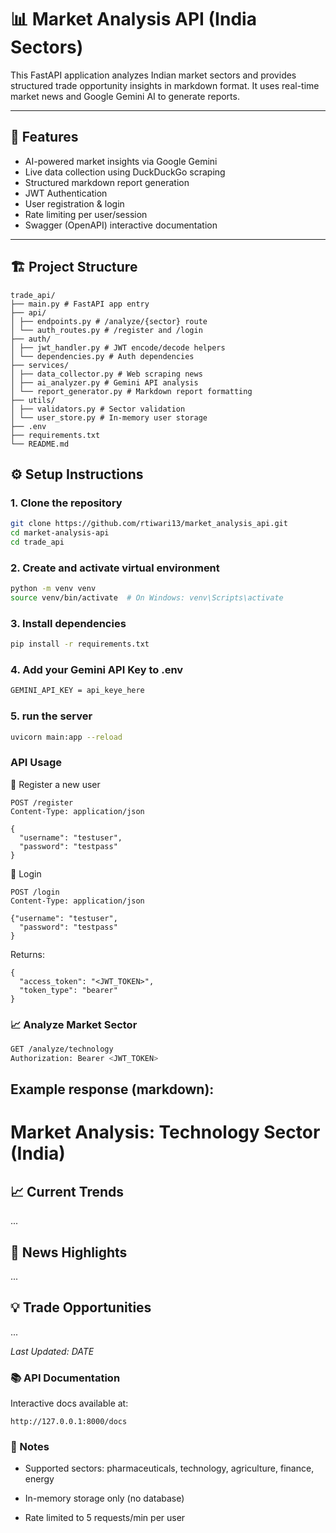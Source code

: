 # 📊 Market Analysis API (India Sectors)

This FastAPI application analyzes Indian market sectors and provides structured trade opportunity insights in markdown format. It uses real-time market news and Google Gemini AI to generate reports.

---

## 🚀 Features

* AI-powered market insights via Google Gemini  
* Live data collection using DuckDuckGo scraping  
* Structured markdown report generation  
* JWT Authentication  
* User registration & login  
* Rate limiting per user/session  
* Swagger (OpenAPI) interactive documentation

---
## 🏗️ Project Structure
```
trade_api/
├── main.py # FastAPI app entry
├── api/
│ ├── endpoints.py # /analyze/{sector} route
│ └── auth_routes.py # /register and /login
├── auth/
│ ├── jwt_handler.py # JWT encode/decode helpers
│ └── dependencies.py # Auth dependencies
├── services/
│ ├── data_collector.py # Web scraping news
│ ├── ai_analyzer.py # Gemini API analysis
│ └── report_generator.py # Markdown report formatting
├── utils/
│ ├── validators.py # Sector validation
│ └── user_store.py # In-memory user storage
├── .env
├── requirements.txt
└── README.md
```

## ⚙️ Setup Instructions

### 1. Clone the repository

```bash
git clone https://github.com/rtiwari13/market_analysis_api.git
cd market-analysis-api
cd trade_api

```

### 2. Create and activate virtual environment
```bash
python -m venv venv
source venv/bin/activate  # On Windows: venv\Scripts\activate
```
### 3. Install dependencies

```bash
pip install -r requirements.txt
```

### 4. Add your Gemini API Key to .env
```bash
GEMINI_API_KEY = api_keye_here
```

### 5. run the server 
```bash
uvicorn main:app --reload
```

### API Usage
🔐 Register a new user
```
POST /register
Content-Type: application/json

{
  "username": "testuser",
  "password": "testpass"
}
```

🔐 Login
```
POST /login
Content-Type: application/json

{"username": "testuser",
  "password": "testpass"
}
```
Returns:

```
{
  "access_token": "<JWT_TOKEN>",
  "token_type": "bearer"
}
```

### 📈 Analyze Market Sector

```bash
GET /analyze/technology
Authorization: Bearer <JWT_TOKEN>
```
## Example response (markdown):

# Market Analysis: Technology Sector (India)

## 📈 Current Trends
...

## 📰 News Highlights
...

## 💡 Trade Opportunities
...

*Last Updated: DATE*

### 📚 API Documentation
Interactive docs available at:

```
http://127.0.0.1:8000/docs
```

### 🚧 Notes

* Supported sectors: pharmaceuticals, technology, agriculture, finance, energy

* In-memory storage only (no database)

* Rate limited to 5 requests/min per user

